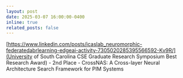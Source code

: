 ```yaml
---
layout: post
date: 2025-03-07 16:00:00-0400
inline: true
related_posts: false
---
```


[https://www.linkedin.com/posts/icaslab_neuromorphic-federatedabrlearning-edgeai-activity-7305020285395566592-Kv9R/](University of South Carolina CSE Graduate Research Symposium Best Research Award) - 2nd Place - CrossNAS: A Cross-layer Neural Architecture Search Framework for PIM Systems

